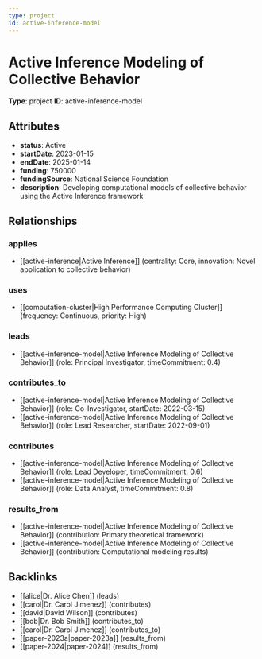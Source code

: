 ```yaml
---
type: project
id: active-inference-model
---
```


# Active Inference Modeling of Collective Behavior

**Type**: project
**ID**: active-inference-model

## Attributes

- **status**: Active
- **startDate**: 2023-01-15
- **endDate**: 2025-01-14
- **funding**: 750000
- **fundingSource**: National Science Foundation
- **description**: Developing computational models of collective behavior using the Active Inference framework

## Relationships

### applies

- [[active-inference|Active Inference]] (centrality: Core, innovation: Novel application to collective behavior)

### uses

- [[computation-cluster|High Performance Computing Cluster]] (frequency: Continuous, priority: High)

### leads

- [[active-inference-model|Active Inference Modeling of Collective Behavior]] (role: Principal Investigator, timeCommitment: 0.4)

### contributes_to

- [[active-inference-model|Active Inference Modeling of Collective Behavior]] (role: Co-Investigator, startDate: 2022-03-15)
- [[active-inference-model|Active Inference Modeling of Collective Behavior]] (role: Lead Researcher, startDate: 2022-09-01)

### contributes

- [[active-inference-model|Active Inference Modeling of Collective Behavior]] (role: Lead Developer, timeCommitment: 0.6)
- [[active-inference-model|Active Inference Modeling of Collective Behavior]] (role: Data Analyst, timeCommitment: 0.8)

### results_from

- [[active-inference-model|Active Inference Modeling of Collective Behavior]] (contribution: Primary theoretical framework)
- [[active-inference-model|Active Inference Modeling of Collective Behavior]] (contribution: Computational modeling results)

## Backlinks

- [[alice|Dr. Alice Chen]] (leads)
- [[carol|Dr. Carol Jimenez]] (contributes)
- [[david|David Wilson]] (contributes)
- [[bob|Dr. Bob Smith]] (contributes_to)
- [[carol|Dr. Carol Jimenez]] (contributes_to)
- [[paper-2023a|paper-2023a]] (results_from)
- [[paper-2024|paper-2024]] (results_from)

